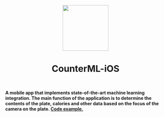 <p align="center">
   <a href="url"><img src="https://i.postimg.cc/TPcHzmTq/image-2.png" height="auto" width="144" style="border-radius:50"></a>
  <h1 align="center">CounterML-iOS</h1>
</p>

<p align="center">
  <a aria-label="Working snippets" target="_blank">
    <img alt="" src="https://img.shields.io/badge/iOS-16.0+-black.svg?style=for-the-badge&logo=AppIcon">
  </a>
  <a aria-label="Working snippets" target="_blank">
    <img alt="" src="https://img.shields.io/badge/Xcode-14.0+-black.svg?style=for-the-badge&logo=AppIcon">
  </a>
    <a aria-label="Working snippets" target="_blank">
    <img alt="" src="https://img.shields.io/badge/Swift%205.7-red.svg?style=for-the-badge&logo=AppIcon">
  </a>
</p>

**A mobile app that implements state-of-the-art machine learning integration. The main function of the application is to determine the contents of the plate, calories and other data based on the focus of the camera on the plate. [Code example.](https://pages.github.com/)**

